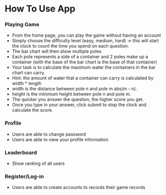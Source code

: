 # How To Use App

### Playing Game
* From the home page, you can play the game without having an account
* Simply choose the difficulty level (easy, medium, hard) -> this will start the clock to count the time you spend on each question.
* The bar chart will then show multiple poles
* Each pole represents a side of a container and 2 poles make up a container (with the base of the bar chart is the base of that container)
* Your task is to calculate the maximum water the containers in the bar chart can carry.
* Hint: the amount of water that a container can carry is calculated by width * length
* width is the distance between pole n and pole m abs(m - n).
* height is the minimum height between pole n and pole m.
* The quicker you answer the question, the higher score you get.
* Once you type in your answer, click submit to stop the clock and calculate the score.

### Profile
* Users are able to change password
* Users are able to view your profile information

### Leaderboard
* Show ranking of all users

### Register/Log-in
* Users are able to create accounts to records their game records
